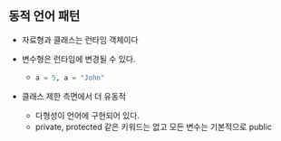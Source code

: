 ## 동적 언어 패턴

* 자료형과 클래스는 런타임 객체이다

* 변수형은 런타임에 변경될 수 있다.

  * ```python
    a = 5, a = "John"
    ```

* 클래스 제한 측면에서 더 유동적

  * 다형성이 언어에 구현되어 있다.
  * private, protected 같은 키워드는 없고 모든 변수는 기본적으로 public

## 
